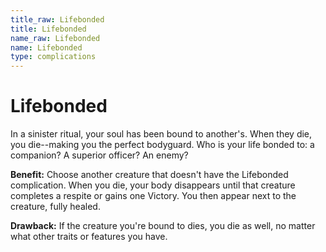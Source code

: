 ```yaml
---
title_raw: Lifebonded
title: Lifebonded
name_raw: Lifebonded
name: Lifebonded
type: complications
---
```


# Lifebonded

In a sinister ritual, your soul has been bound to another's. When they die, you die--making you the perfect bodyguard. Who is your life bonded to: a companion? A superior officer? An enemy?

**Benefit:** Choose another creature that doesn't have the Lifebonded complication. When you die, your body disappears until that creature completes a respite or gains one Victory. You then appear next to the creature, fully healed.

**Drawback:** If the creature you're bound to dies, you die as well, no matter what other traits or features you have.

